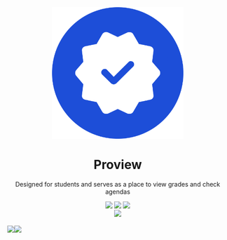 <div align=center>
  <img src="/src/logo/logo.png" width="300rem">
  <h1>Proview</h1>
  <p>Designed for students and serves as a place to view grades and check agendas</p>
  <img src="https://img.shields.io/github/license/wo-r-professional/proview?style=social&label=License">
  <img src="https://img.shields.io/github/last-commit/wo-r-professional/proview?style=social&label=Last Commit">
  <img src="https://img.shields.io/github/deployments/wo-r-professional/proview/github-pages?style=social&label=Workflow">
  <br>
  <img src="https://img.shields.io/website?url=https%3A%2F%2Fwo-r-professional.github.io%2Fproview%2F%3Fpage%3Dsettings&up_message=running&down_message=stopped&style=social&label=Website Status">
  <br>
  <br>
  <div style="display: flex;"> 
    <img src="https://github.com/wo-r-professional/proview/assets/78428114/e16703ad-379b-4f0d-a8b4-43eb9bef3080">
    <img src="https://github.com/wo-r-professional/proview/assets/78428114/84d75959-85cb-47e0-bcf9-54458189f515">
  </div>
</div>
